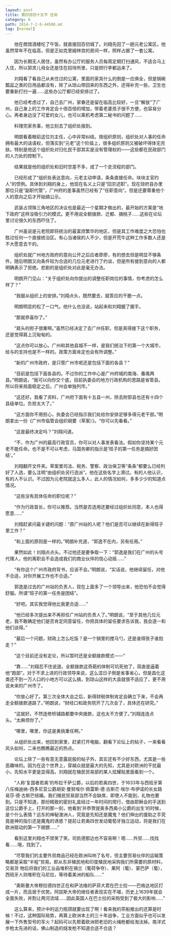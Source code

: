 ```yaml
---
layout: post
title: 第四百四十五节 任命
category: 6
path: 2014-7-2-6-44500.md
tag: [normal]
---
```


　　他在商馆酒楼吃了午饭，就直接回百仞城了。刘翔先回了一趟元老公寓区。他虽然常年不在临高，但是正如克里姆林宫的房间一样，照样占据了一套公寓。

　　因为长期无人居住，虽然有办公厅的服务人员每周定期打扫通风，不适合马上入住，所以郭灵儿母女还是住在招待所里，只是把行李都运来了。

　　刘翔看了看自己从未住过的公寓，里面的家具什么的倒是一应俱全，但是锅碗瓢盆之类的日用品都没有，除了从琼山带回来的东西之外，还得补充一些，卫生也要重新打扫一遍……这些办公厅都已经安排过了。

　　他已经考虑过了，自己去广州，家眷还是留在临高比较好，一旦“解放”了广州，自己身上的工作肯定会十倍百倍的增加，带着老婆孩子很不方便，也容易分心。再者身边没了可爱的女儿，也可以乘机考虑第二秘书的问题了……

　　料理完家务事，他立刻去了组织处报到。

　　明朗看着眼前这位刘主任，心中非常纠结。按组织原则，组织处对人事的任命拥有最大的话语权，但落实到“元老”这个阶级上，很多组织原则又被破坏得体无完肤。特别是他这个组织处对归化民干部其实是没有管理权的――这些都在民政部门的人力处的控制下。

　　结果就是他的组织处和旧时空差不多，成了一个走流程的部门。

　　已经形成了“组织处表达意向，元老主动申请，条条直接任命。块块主官约人”的惯例。具体到刘翔的身上，他现在名义上只是“回京述职”。现在琼府县办里那位只是“副职代管”，广州府的差事虽然已经有了“任职意向”。但是还要尊重他个人的意向之后才开始搞公示。

　　武装占领珠三角地区的决议也是最近一个星期才做出的，最开始的方案是“地下政府”这样没吸引力的模式。更不用说全额拨款、迁都、摘桃子……这些在论坛里讨论很久的东西吓住了。

　　广州虽说是元老院即将统治的最富庶繁华的地区，但是其工作难度之大恐怕也胜过任何一个直接统治区。有心当诸侯的人不少，但是开荒牛这种工作多数人还是不大愿意去干的。

　　组织处就广州地方政府的意向公开之后应者廖廖，有的想去但是明显不够条件。随后明朗又向条件较为合适的几位元老进行了约谈，但是所有接到意向的人都明确表示了拒绝。悲剧的是组织处对此是毫无办法。

　　明朗开门见山：“关于组织处向你提出的调整任职岗位的事情，你考虑的怎么样了？”

　　“我服从组织上的安排。”刘翔点头，既然要去，就答应的干脆一点。

　　明朗明显的松了一口气。他什么也没说，站起来和刘翔握了握手。

　　“那就恭喜你了。”

　　“肩头的担子很重啊。”虽然已经决定了去广州任职，但是真得接下这个职务，还是觉得肩上沉甸甸的。

　　“这点你可以放心。广州和其他县城不一样，是我们统治下的第一个大城市，给与的支持也是不一样的。政策方面肯定也会有所调整。”

　　“新的广州市政府，是只管广州市呢还是包括下面的各县？”

　　“目前是包括下面各县的。不过你的工作中心是广州府城的南海、番禺两县。”明朗说，“我可以向你交个底，目前执委会的地方行政机构的思路是省管县。所以将来局面稳定之后。广州会单独列市。”

　　“这还好。我看了资料，广州府下面有十五县一州，除去附郭县也还有十四个县级单位。负担太大了。”

　　“这方面你不用担心，执委会已经指示我们处给你安排足够多得元老干部。”明朗拿出一份《广州市临管会组织纲要（草案）》。“你可以先看看。”

　　“这是最终决定吗？”刘翔问道。

　　“不，作为广州的最高行政官员，你可以对人事发表看法。假如你坚持某个元老不能任命。也不是不可以考虑，马国务卿的指示是‘班子的第一任务是搞好团结’。”

　　刘翔翻开文件夹。草案里司法、税务、警察、政治保卫等“条条”都要么已经列好了人选，要么注明“由组织处另行选派”。他在这些名字上滑过。有的人他认识，有的人不认识。不过因为元老院就这么多人，此人的情况如何，多多少少的知道点情况。

　　“这些没有具体任命的职位呢？”

　　“作为行政首长，你可以推荐。当然是否选用还要经过组织处同意，本人也得愿意……”

　　刘翔赶紧问最关键的问题：“原广州站的人呢？他们是否可以继续在新得班子里工作？”

　　“和上面的原则是一样的。”明朗补充道，“郭逸不在内，另有任用。”

　　果然如此！刘翔点点头。不过他还是要争取一下：“郭逸是我们在广州的头号代理人，他的离职会不会造成我们的商业伙伴的信心动摇……”

　　“有你这个广州市政府背书，应该不会。”明朗说，“实话说，他继续留任，对他不合适，对你开展工作也不合适。”

　　郭逸是过去的广州站的负责人，现在上面多了一个领导出来，他恐怕不会觉得舒服。所谓“班子的第一任务是团结”。

　　“好吧。其实我觉得他比我更合适……”

　　“他已经多次提出来不再担任广州站的负责人了。”明朗说，“至于其他几位元老，我不敢确定他们是否肯定同意留任，你把具体的留任要求告诉我，我会逐一和他们谈得。”

　　“最后一个问题，财政上怎么吃饭？是一个锅里的搅马勺，还是谁得孩子谁抱走？”

　　“这个目前还没有定论，所以暂时还是全额拨款模式――”

　　“靠……”刘翔忍不住说道。全额拨款这奇葩的体制可坑死他了，简直是逼着他“跑部”。对于不求上进的行政领导来说，这么混日子倒是省事省心，但是昌化这类还不到一万人口的小地方可以这么搞，到琼山这样的大县就很不适应了，更不用说未来的广州市了。

　　“你放心好了。第三次全体大会之后，新得财税体制肯定会确立下来，不会再走全额拨款道路了。”明朗说，“财经口和政务院开了几次会了，具体还在研究。”

　　“这就好。不然连修桥铺路都要中央拨款，这也太不方便了。”刘翔连连点头。“太麻烦你了。”

　　“哪里，哪里，你这是勇挑重任啊。”

　　从组织处出来，他回到家里，赶紧打开电脑，翻看下论坛上的帖子，一来看看风头如何，二来也瞧瞧最近的热点。

　　论坛上除了一些有意无意露屁股的帖子外，其实还有不少好东西，尤其是一些恶趣味的。因为在这个世界上，穿越众就是最大的先知，尤其是对欧洲的干扰最小，先知水平更是显得高。刘翔就在殖民贸易部的某人炫耀贴里面看到一个。

　　“人称‘复国者若奥’的布拉干萨公爵，以后的若奥四世，于1633年与西班牙第八任梅迪纳-西多尼亚公爵胡安·曼努埃尔·佩雷斯·德·古斯芒·埃尔·布伊诺的长女路易莎·德·古斯芒结婚。我们殖民贸易部当然不会缺席，即使人不能到，礼物也要到。只是不知道，那份精致的密封礼盒经过一年时间的爬行，借由耶稣会的手送到这位公爵手上，打开的那一刻，他看到‘并恭贺提奥多西奥小公爵的出生’的时候，是个什么表情？远东的神秘澳洲人，究竟是先知还是魔鬼？他们伸出的援助之手究竟是神的指引还是魔鬼的诱惑？提前让若奥四世发动葡萄牙独立运动，将是我们在欧洲扇动的第一下翅膀……”

　　看到这里刘翔也不禁笑了笑。司凯德那边也不容易啊！嗯……外贸……找找看……哦，找到了。

　　“尽管我们的主要外贸商品已经在欧洲叫响了名号，但主要贸易伙伴的运输策略都是采取“半程”贸易。即从东非殖民地和印度殖民地采购我们所需要的原材料，交易货 物后将我们的工业品堆积在锡兰（葡荷争夺）、果阿（葡）、蒙巴萨（葡），西班牙人则堆积在马尼拉，等待着美洲的船队……”

　　“奥斯曼大帝穆拉德四世正在和萨法维的萨菲大君在巴士拉――巴格达地区打成一片，而且居于优势。阿拔斯大帝的继任者表现实在不堪，历史上1639年就会全面失败，并割让两河流域……因此英国人在巴士拉的采购受到了极大的影响……”

　　这么算来，预计中的运力瓶颈就要出现了啊！看来我的茶船推出的还算是时候！不过，这种国际局势，再算上欧洲本土的三十年战争，工业方面似乎也可以发展一下外售型号的军火？起码可以先帮着欧洲把老旧的火绳枪都给淘汰掉。南洋式步枪太先进的话，佛山制造的燧发枪不知道合适不合适？
